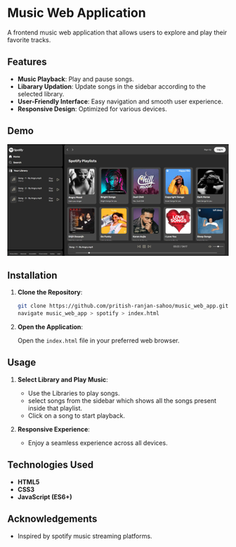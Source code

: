 # Music Web Application

A frontend music web application that allows users to explore and play their favorite tracks.

## Features

- **Music Playback**: Play and pause songs.
- **Libarary Updation**: Update songs in the sidebar according to the selected library.
- **User-Friendly Interface**: Easy navigation and smooth user experience.
- **Responsive Design**: Optimized for various devices.

## Demo

![alt text](image.png)

## Installation

1. **Clone the Repository**:

   ```bash
   git clone https://github.com/pritish-ranjan-sahoo/music_web_app.git
   navigate music_web_app > spotify > index.html
   ```

2. **Open the Application**:

   Open the `index.html` file in your preferred web browser.

## Usage

1. **Select Library and Play Music**:
   - Use the Libraries to play songs.
   - select songs from the sidebar which shows all the songs present inside that playlist.
   - Click on a song to start playback.

2. **Responsive Experience**:
   - Enjoy a seamless experience across all devices.

## Technologies Used

- **HTML5**
- **CSS3**
- **JavaScript (ES6+)**


## Acknowledgements

- Inspired by spotify music streaming platforms.